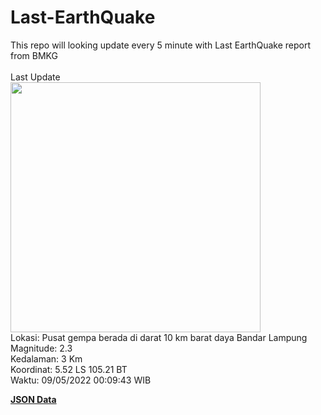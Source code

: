 # Last-EarthQuake
This repo will looking update every 5 minute with Last EarthQuake report from BMKG
<br>
<br>
Last Update
<br>
<img src="https://ews.bmkg.go.id/TEWS/data/20220509000943.mmi.jpg" width="400"/>
<br>
Lokasi: Pusat gempa berada di darat 10 km barat daya Bandar Lampung <br>
Magnitude: 2.3 <br>
Kedalaman: 3 Km <br>
Koordinat: 5.52 LS 105.21 BT <br>
Waktu: 09/05/2022 00:09:43 WIB <br>

<a href="./data/data.json">**JSON Data**</a>
